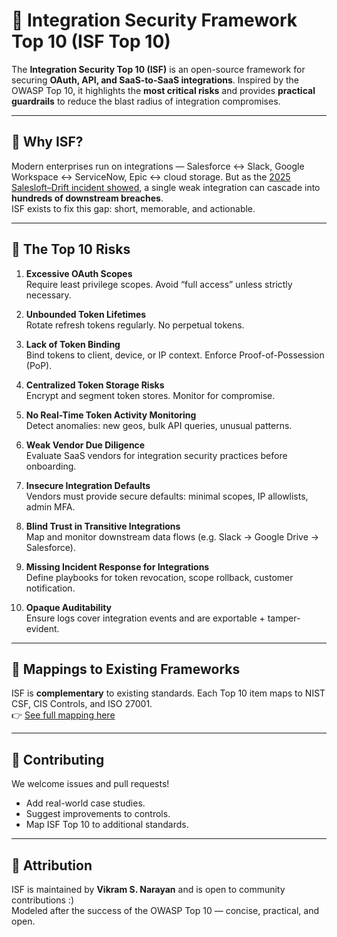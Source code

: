 # 🔐 Integration Security Framework Top 10 (ISF Top 10)

The **Integration Security Top 10 (ISF)** is an open-source framework for securing **OAuth, API, and SaaS-to-SaaS integrations**. Inspired by the OWASP Top 10, it highlights the **most critical risks** and provides **practical guardrails** to reduce the blast radius of integration compromises.

---

## 🎯 Why ISF?
Modern enterprises run on integrations — Salesforce ↔ Slack, Google Workspace ↔ ServiceNow, Epic ↔ cloud storage. But as the [2025 Salesloft–Drift incident showed]([url](https://socradar.io/salesloft-drift-breach-everything-you-need-to-know/)), a single weak integration can cascade into **hundreds of downstream breaches**.  
ISF exists to fix this gap: short, memorable, and actionable.

---

## 📜 The Top 10 Risks

1. **Excessive OAuth Scopes**  
   Require least privilege scopes. Avoid “full access” unless strictly necessary.

2. **Unbounded Token Lifetimes**  
   Rotate refresh tokens regularly. No perpetual tokens.

3. **Lack of Token Binding**  
   Bind tokens to client, device, or IP context. Enforce Proof-of-Possession (PoP).

4. **Centralized Token Storage Risks**  
   Encrypt and segment token stores. Monitor for compromise.

5. **No Real-Time Token Activity Monitoring**  
   Detect anomalies: new geos, bulk API queries, unusual patterns.

6. **Weak Vendor Due Diligence**  
   Evaluate SaaS vendors for integration security practices before onboarding.

7. **Insecure Integration Defaults**  
   Vendors must provide secure defaults: minimal scopes, IP allowlists, admin MFA.

8. **Blind Trust in Transitive Integrations**  
   Map and monitor downstream data flows (e.g. Slack → Google Drive → Salesforce).

9. **Missing Incident Response for Integrations**  
   Define playbooks for token revocation, scope rollback, customer notification.

10. **Opaque Auditability**  
    Ensure logs cover integration events and are exportable + tamper-evident.

---

## 🔗 Mappings to Existing Frameworks
ISF is **complementary** to existing standards. Each Top 10 item maps to NIST CSF, CIS Controls, and ISO 27001.  
👉 [See full mapping here](docs/ISF-Mappings.md)

---

## 🤝 Contributing
We welcome issues and pull requests!  
- Add real-world case studies.  
- Suggest improvements to controls.  
- Map ISF Top 10 to additional standards.  

---

## 📢 Attribution
ISF is maintained by **Vikram S. Narayan** and is open to community contributions :)  
Modeled after the success of the OWASP Top 10 — concise, practical, and open.

